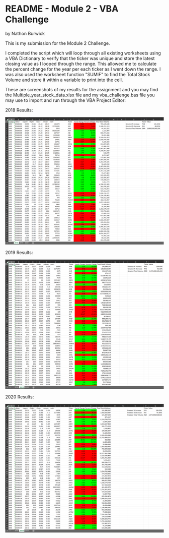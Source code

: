# README - Module 2 - VBA Challenge
by Nathon Burwick

This is my submission for the Module 2 Challenge.

I completed the script which will loop through all existing worksheets using a VBA Dictionary to verify that the ticker was unique and store the latest closing value as I looped through the range. This allowed me to calculate the percent change for the year per each ticker as I went down the range. I was also used the worksheet function "SUMIF" to find the Total Stock Volume and store it within a variable to print into the cell.

These are screenshots of my results for the assignment and you may find the Multiple_year_stock_data.xlsx file and my vba_challenge.bas file you may use to import and run through the VBA Project Editor:

2018 Results:

![2018 Results](/VBA-challenge/Images/2018%20Results.png)

2019 Results:

![2019 Results](/VBA-challenge/Images/2019%20Results.png)

2020 Results:

![2020 Results](/VBA-challenge/Images/2020%20Results.png)